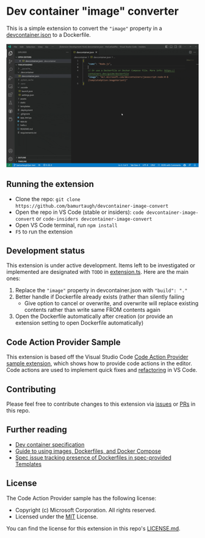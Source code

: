 # Dev container "image" converter

This is a simple extension to convert the `"image"` property in a [devcontainer.json](https://containers.dev/implementors/json_reference/) to a Dockerfile.

![Demo gif of converting "image" to a Dockerfile](./media/image-convert-demo.gif)

## Running the extension

- Clone the repo: `git clone https://github.com/bamurtaugh/devcontainer-image-convert`
- Open the repo in VS Code (stable or insiders): `code devcontainer-image-convert` or `code-insiders devcontainer-image-convert`
- Open VS Code terminal, run `npm install`
- `F5` to run the extension

## Development status

This extension is under active development. Items left to be investigated or implemented are designated with `TODO` in [extension.ts](./src/extension.ts). Here are the main ones:

1. Replace the `"image"` property in devcontainer.json with `"build": "."`
2. Better handle if Dockerfile already exists (rather than silently failing
     - Give option to cancel or overwrite, and overwrite will replace existing contents rather than write same FROM contents again
3. Open the Dockerfile automatically after creation (or provide an extension setting to open Dockerfile automatically)

## Code Action Provider Sample

This extension is based off the Visual Studio Code [Code Action Provider sample extension](https://github.com/microsoft/vscode-extension-samples/tree/main/code-actions-sample), which shows how to provide code actions in the editor. Code actions are used to implement quick fixes and [refactoring](https://code.visualstudio.com/docs/editor/refactoring) in VS Code.

## Contributing

Please feel free to contribute changes to this extension via [issues](https://github.com/bamurtaugh/devcontainer-image-convert/issues) or [PRs](https://github.com/bamurtaugh/devcontainer-image-convert/pulls) in this repo.

## Further reading

- [Dev container specification](https://containers.dev/)
- [Guide to using images, Dockerfiles, and Docker Compose](https://containers.dev/guide/dockerfile)
- [Spec issue tracking presence of Dockerfiles in spec-provided Templates](https://github.com/devcontainers/templates/issues/135)

## License

The Code Action Provider sample has the following license:
- Copyright (c) Microsoft Corporation. All rights reserved.
- Licensed under the [MIT](https://github.com/microsoft/vscode-extension-samples/blob/main/LICENSE) License.

You can find the license for this extension in this repo's [LICENSE.md](./LICENSE.md).